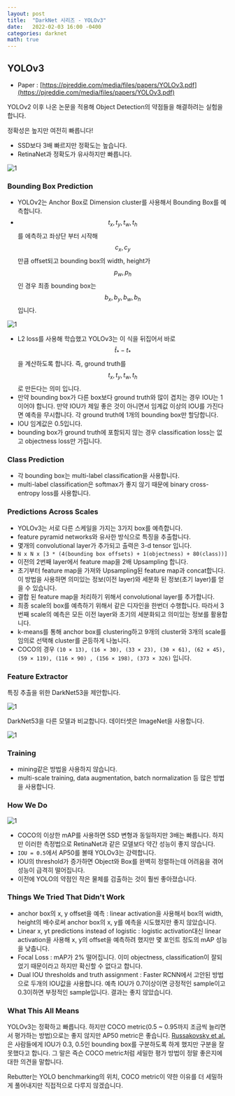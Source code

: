 ```yaml
---
layout: post
title:  "DarkNet 시리즈 - YOLOv3"
date:   2022-02-03 16:00 -0400
categories: darknet
math: true
---
```


## YOLOv3

* Paper : [https://pjreddie.com/media/files/papers/YOLOv3.pdf](https://pjreddie.com/media/files/papers/YOLOv3.pdf)

YOLOv2 이후 나온 논문을 적용해 Object Detection의 약점들을 해결하려는 실험을 합니다.

정확성은 높지만 여전히 빠릅니다!

* SSD보다 3배 빠르지만 정확도는 높습니다.
* RetinaNet과 정확도가 유사하지만 빠릅니다.



![1](/assets/img/post_img/darknetbook/bench.PNG)



### Bounding Box Prediction

* YOLOv2는 Anchor Box로 Dimension cluster를 사용해서 Bounding Box를 예측합니다.
* $$t_x, t_y, t_w, t_h$$를 에측하고 좌상단 부터 시작해 $$c_x, c_y$$ 만큼 offset되고 bounding box의 width, height가 $$p_w, p_h$$인 경우 최종 bounding box는 $$b_x, b_y, b_w, b_h$$입니다.



![1](/assets/img/post_img/darknetbook/box.PNG)



* L2 loss를 사용해 학습했고 YOLOv3는 이 식을 뒤집어서 바로 $$\hat{t}_* - t_*$$을 계산하도록 합니다. 즉, ground truth를 $$t_x, t_y, t_w, t_h$$로 만든다는 의미 입니다.
* 만약 bounding box가 다른 box보다 ground truth와 많이 겹치는 경우 IOU는 1이어야 합니다. 만약 IOU가 제일 좋은 것이 아니면서 임계값 이상의 IOU를 가진다면 예측을 무시합니다. 각 ground truth에 1개의 bounding box만 할당합니다.
* IOU 임계값은 0.5입니다.
* bounding box가 ground truth에 포함되지 않는 경우 classification loss는 없고 objectness loss만 가집니다.

### Class Prediction

* 각 bounding box는 multi-label classification을 사용합니다.
* multi-label classification은 softmax가 좋지 않기 때문에 binary cross-entropy loss를 사용합니다.

### Predictions Across Scales

* YOLOv3는 서로 다른 스케일을 가지는 3가지 box를 예측합니다.
* feature pyramid networks와 유사한 방식으로 특징을 추출합니다.
* 몇개의 convolutional layer가 추가되고 출력은 3-d tensor 입니다.
* `N x N x [3 * (4(bounding box offsets) + 1(objectness) + 80(class))]`
* 이전의 2번째 layer에서 feature map을 2배 Upsampling 합니다.
* 초기부터 feature map을 가져와 Upsampling된 feature map과 concat합니다. 이 방법을 사용하면 의미있는 정보(이전 layer)와 세분화 된 정보(초기 layer)를 얻을 수 있습니다.
* 결합 된 feature map을 처리하기 위해서 convolutional layer를 추가합니다.
* 최종 scale의 box를 예측하기 위해서 같은 디자인을 한번더 수행합니다. 따라서 3번째 scale의 예측은 모든 이전 layer와 초기의 세분화되고 의미있는 정보를 활용합니다.
* k-means를 통해 anchor box를 clustering하고 9개의 cluster와 3개의 scale를 임의로 선택해 cluster를 균등하게 나눕니다.
* COCO의 경우 `(10 × 13), (16 × 30), (33 × 23), (30 × 61), (62 × 45), (59 × 119), (116 × 90) , (156 × 198), (373 × 326)` 입니다.

### Feature Extractor

특징 추출을 위한 DarkNet53을 제안합니다.



![1](/assets/img/post_img/darknetbook/darknet53.PNG)



DarkNet53을 다른 모델과 비교합니다. 데이터셋은 ImageNet을 사용합니다.



![1](/assets/img/post_img/darknetbook/bench2.PNG)



### Training

* mining같은 방법을 사용하지 않습니다.
* multi-scale training, data augmentation, batch normalization 등 많은 방법을 사용합니다.

### How We Do



![1](/assets/img/post_img/darknetbook/bench3.PNG)



* COCO의 이상한 mAP를 사용하면 SSD 변형과 동일하지만 3배는 빠릅니다. 하지만 이러한 측정법으로 RetinaNet과 같은 모델보다 약간 성능이 좋지 않습니다.
* `IOU = 0.5`에서 AP50를 볼때 YOLOv3는 강력합니다.
* IOU의 threshold가 증가하면 Object와 Box를 완벽히 정렬하는데 어려움을 겪어 성능이 급격히 떨어집니다.
* 이전에 YOLO의 약점인 작은 물체를 검출하는 것이 훨씬 좋아졌습니다.

### Things We Tried That Didn't Work

* anchor box의 x, y offset을 예측 : linear activation을 사용해서 box의 width, height의 배수로써 anchor box의 x, y를 예측을 시도했지만 좋지 않았습니다.
* Linear x, yt predictions instead of logistic : logistic activation대신 linear activation을 사용해 x, y의 offset을 예측하려 했지만 몇 포인트 정도의 mAP 성능을 낮춥니다.
* Focal Loss : mAP가 2% 떨어집니다. 이미 objectness, classification이 잘되었기 때문이라고 하지만 확신할 수 없다고 합니다.
* Dual IOU thresholds and truth assignment : Faster RCNN에서 고안된 방법으로 두개의 IOU값을 사용합니다. 예측 IOU가 0.7이상이면 긍정적인 sample이고 0.3이하면 부정적인 sample입니다. 결과는 좋지 않았습니다.

### What This All Means

YOLOv3는 정확하고 빠릅니다. 하지만 COCO metric(0.5 \~ 0.95까지 조금씩 늘리면서 평가하는 방법)으로는 좋지 않지만 AP50 metric은 좋습니다. [Russakovsky et al.](https://ai.stanford.edu/\~olga/papers/RussakovskyCVPR15.pdf)은 사람들에게 IOU가 0.3, 0.5인 bounding box를 구분하도록 하게 했지만 구분을 잘 못했다고 합니다. 그 말은 즉슨 COCO metric처럼 세밀한 평가 방법이 정말 좋은지에 대한 의견을 말합니다.

Rebutter는 YOLO benchmarking의 위치, COCO metric이 약한 이유를 더 세밀하게 풀어내지만 직접적으로 다루지 않겠습니다.
